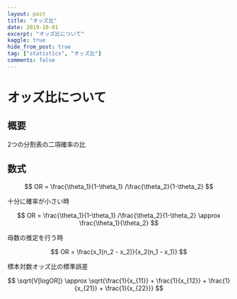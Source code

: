```yaml
---
layout: post
title: "オッズ比"
date: 2019-10-01
excerpt: "オッズ比について"
kaggle: true
hide_from_post: true
tag: ["statistics", "オッズ比"]
comments: false
---
```


# オッズ比について

## 概要
2つの分割表の二項確率の比  

## 数式

$$
OR = \frac{\theta_1}{1-\theta_1} /\frac{\theta_2}{1-\theta_2}
$$

十分に確率が小さい時

$$
OR = \frac{\theta_1}{1-\theta_1} /\frac{\theta_2}{1-\theta_2}  \approx \frac{\theta_1}{\theta_2}
$$

母数の推定を行う時

$$
OR = \frac{x_1(n_2 - x_2)}{x_2(n_1 - x_1)}
$$

標本対数オッズ比の標準誤差

$$
\sqrt{V[logOR]} \approx \sqrt{\frac{1}{x_{11}} + \frac{1}{x_{12}} + \frac{1}{x_{21}} + \frac{1}{x_{22}}}
$$



